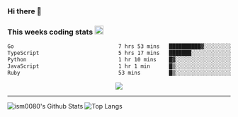 ### Hi there 👋

<!--START_SECTION:giphy-->
<!--END_SECTION:giphy-->

### This weeks coding stats <img src="https://media1.giphy.com/media/LmNwrBhejkK9EFP504/giphy.gif?cid=ecf05e4723nsktnyyj53u162g7cy5rjqfg6gz06kxdg5y55g&rid=giphy.gif" width="20" height="20" />
<!--START_SECTION:waka-->

```txt
Go                                 7 hrs 53 mins   ██████████▓░░░░░░░░░░░░░░   42.69 %
TypeScript                         5 hrs 17 mins   ███████░░░░░░░░░░░░░░░░░░   28.65 %
Python                             1 hr 10 mins    █▓░░░░░░░░░░░░░░░░░░░░░░░   06.36 %
JavaScript                         1 hr 1 min      █▒░░░░░░░░░░░░░░░░░░░░░░░   05.53 %
Ruby                               53 mins         █▒░░░░░░░░░░░░░░░░░░░░░░░   04.80 %
```

<!--END_SECTION:waka-->

<!--START_SECTION:comicstrip-->
<p align="center">
 <a href="https://xkcd.com/">
 <img src="https://imgs.xkcd.com/comics/the_roads_both_taken.png" />
</a>
</p>
<!--END_SECTION:comicstrip-->

---

![ism0080's Github Stats](https://github-readme-stats.vercel.app/api?username=ism0080&show_icons=true%hide_border=true&hide=issues)
![Top Langs](https://github-readme-stats.vercel.app/api/top-langs/?username=ism0080&layout=compact)

<!--
**ism0080/ism0080** is a ✨ _special_ ✨ repository because its `README.md` (this file) appears on your GitHub profile.

Here are some ideas to get you started:

- 🔭 I’m currently working on ...
- 🌱 I’m currently learning ...
- 👯 I’m looking to collaborate on ...
- 🤔 I’m looking for help with ...
- 💬 Ask me about ...
- 📫 How to reach me: ...
- 😄 Pronouns: ...
- ⚡ Fun fact: ...
-->
